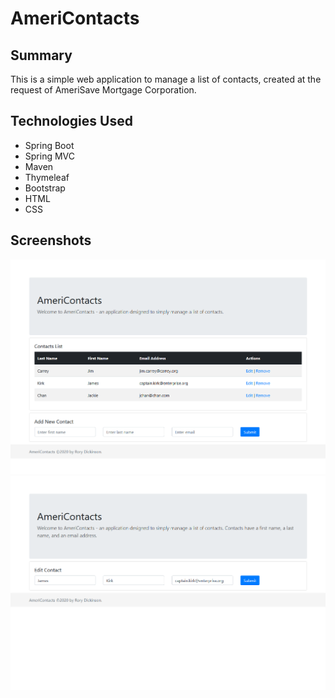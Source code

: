 # AmeriContacts 

## Summary

This is a simple web application to manage a list of contacts, created at the
request of AmeriSave Mortgage Corporation.

## Technologies Used

* Spring Boot
* Spring MVC
* Maven
* Thymeleaf
* Bootstrap
* HTML
* CSS

## Screenshots

![Index Page](images/ameri-contacts-01.png)
![Edit Page](images/ameri-contacts-02.png)

